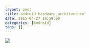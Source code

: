 ```yaml
---
layout: post
title: android hardware architecture
date: 2015-04-27 19:59:00
categories: [Android]
tags: []
---
```

![](http://img.blog.csdn.net/20150427195738460)


